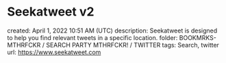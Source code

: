 # Seekatweet v2

created: April 1, 2022 10:51 AM (UTC)
description: Seekatweet is designed to help you find relevant tweets in a specific location.
folder: BOOKMRKS-MTHRFCKR / SEARCH PARTY MTHRFCKR! / TWITTER
tags: Search, twitter
url: https://www.seekatweet.com